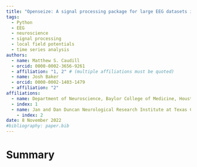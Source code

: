 ```yaml
---
title: "Openseize: A signal processing package for large EEG datasets in Python"
tags:
  - Python
  - EEG
  - neuroscience
  - signal processing
  - local field potentials
  - time series analysis
authors:
  - name: Matthew S. Caudill
  - orcid: 0000-0002-3656-9261
  - affiliation: "1, 2" # (multiple affiliations must be quoted)
  - name: Josh Baker
  - orcid: 0000-0002-1403-1479
  - affiliation: "2"
affiliations:
  - name: Department of Neuroscience, Baylor College of Medicine, Houston, TX, USA
  - index: 1
  - name: Jan and Dan Duncan Neurological Research Institute at Texas Childrens Hospital, Houston, TX, USA
    - index: 2
date: 8 November 2022
#bibliography: paper.bib
---
```


# Summary

  

